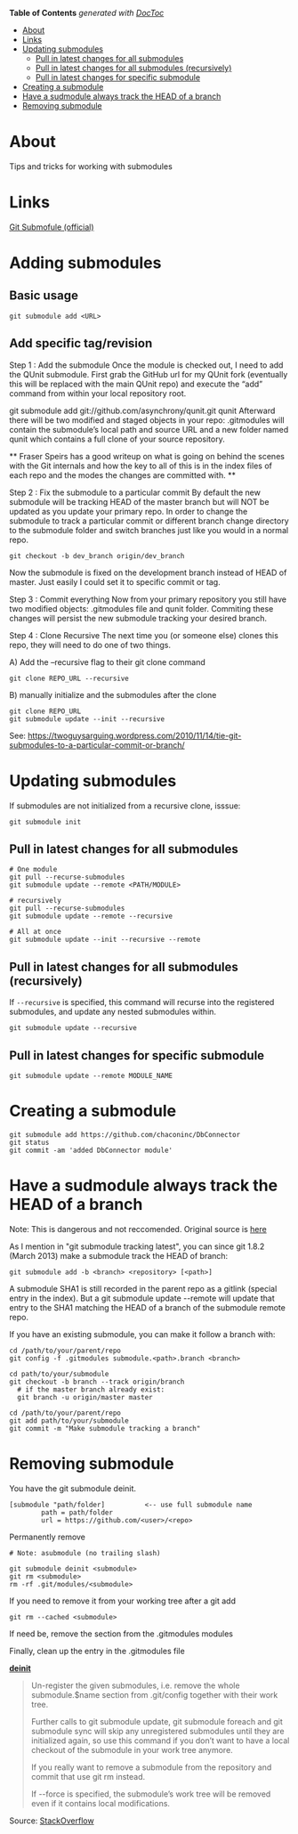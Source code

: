 <!-- START doctoc generated TOC please keep comment here to allow auto update -->
<!-- DON'T EDIT THIS SECTION, INSTEAD RE-RUN doctoc TO UPDATE -->
**Table of Contents**  *generated with [DocToc](https://github.com/thlorenz/doctoc)*

- [About](#about)
- [Links](#links)
- [Updating submodules](#updating-submodules)
  - [Pull in latest changes for all submodules](#pull-in-latest-changes-for-all-submodules)
  - [Pull in latest changes for all submodules (recursively)](#pull-in-latest-changes-for-all-submodules-recursively)
  - [Pull in latest changes for specific submodule](#pull-in-latest-changes-for-specific-submodule)
- [Creating a submodule](#creating-a-submodule)
- [Have a sudmodule always track the HEAD of a branch](#have-a-sudmodule-always-track-the-head-of-a-branch)
- [Removing submodule](#removing-submodule)

<!-- END doctoc generated TOC please keep comment here to allow auto update -->

# About
Tips and tricks for working with submodules

# Links
[Git Submofule (official)](https://git-scm.com/book/en/v2/Git-Tools-Submodules)


# Adding submodules

## Basic usage

```
git submodule add <URL>
```

## Add specific tag/revision

Step 1 : Add the submodule
Once the module is checked out, I need to add the QUnit submodule.  First grab the GitHub url for my QUnit fork (eventually this will be replaced with the main QUnit repo) and execute the “add” command from within your local repository root.

git submodule add git://github.com/asynchrony/qunit.git qunit
Afterward there will be two modified and staged objects in your repo: .gitmodules will contain the submodule’s local path and source URL and a new folder named qunit which contains a full clone of your source repository.

** Fraser Speirs has a good writeup on what is going on behind the scenes with the Git internals and how the key to all of this is in the index files of each repo and the modes the changes are committed with. **

Step 2 : Fix the submodule to a particular commit
By default the new submodule will be tracking HEAD of the master branch but will NOT be updated as you update your primary repo.  In order to change the submodule to track a particular commit or different branch change directory to the submodule folder and switch branches just like you would in a normal repo.

```
git checkout -b dev_branch origin/dev_branch
```

Now the submodule is fixed on the development branch instead of HEAD of master.  Just easily I could set it to specific commit or tag.

Step 3 : Commit everything
Now from your primary repository you still have two modified objects: .gitmodules file and qunit folder.  Commiting these changes will persist the new submodule tracking your desired branch.

Step 4 : Clone Recursive
The next time you (or someone else) clones this repo, they will need to do one of two things.

A) Add the –recursive flag to their git clone command
```
git clone REPO_URL --recursive
```
B) manually initialize and the submodules after the clone
```
git clone REPO_URL
git submodule update --init --recursive
```

See: https://twoguysarguing.wordpress.com/2010/11/14/tie-git-submodules-to-a-particular-commit-or-branch/

# Updating submodules

If submodules are not initialized from a recursive clone, isssue:
```
git submodule init
```

## Pull in latest changes for all submodules
```
# One module
git pull --recurse-submodules
git submodule update --remote <PATH/MODULE>

# recursively
git pull --recurse-submodules
git submodule update --remote --recursive

# All at once
git submodule update --init --recursive --remote
```

## Pull in latest changes for all submodules (recursively)
If `--recursive` is specified, this command will recurse into the registered submodules, and update any nested submodules within.

```
git submodule update --recursive
```

## Pull in latest changes for specific submodule
```
git submodule update --remote MODULE_NAME
```

# Creating a submodule

```
git submodule add https://github.com/chaconinc/DbConnector
git status
git commit -am 'added DbConnector module'
```

# Have a sudmodule always track the HEAD of a branch

Note: This is dangerous and not reccomended. Original source is [here](http://stackoverflow.com/a/31851819)

As I mention in "git submodule tracking latest", you can since git 1.8.2 (March 2013) make a submodule track the HEAD of branch:

```
git submodule add -b <branch> <repository> [<path>]
```

A submodule SHA1 is still recorded in the parent repo as a gitlink (special entry in the index).
But a git submodule update --remote will update that entry to the SHA1 matching the HEAD of a branch of the submodule remote repo.

If you have an existing submodule, you can make it follow a branch with:
```
cd /path/to/your/parent/repo
git config -f .gitmodules submodule.<path>.branch <branch>

cd path/to/your/submodule
git checkout -b branch --track origin/branch
  # if the master branch already exist:
  git branch -u origin/master master

cd /path/to/your/parent/repo
git add path/to/your/submodule
git commit -m "Make submodule tracking a branch"
```

# Removing submodule

You have the git submodule deinit.

```
[submodule "path/folder]          <-- use full submodule name
        path = path/folder
        url = https://github.com/<user>/<repo>
```

Permanently remove
```
# Note: asubmodule (no trailing slash)

git submodule deinit <submodule>    
git rm <submodule>
rm -rf .git/modules/<submodule>
```

If you need to remove it from your working tree after a git add
```
git rm --cached <submodule>
```

If need be, remove the section from the .gitmodules modules

Finally, clean up the entry in the .gitmodules file

**[deinit](https://git-scm.com/docs/git-submodule)**

>Un-register the given submodules, i.e. remove the whole submodule.$name
section from .git/config together with their work tree.
>
>Further calls to git submodule update, git submodule foreach and git submodule sync will skip any unregistered submodules until they are initialized again, so use this command if you don’t want to have a local checkout of the submodule in your work tree anymore.
>
>If you really want to remove a submodule from the repository and commit that use git rm instead.
>
>If --force is specified, the submodule’s work tree will be removed even if it contains local modifications.

Source: [StackOverflow](https://stackoverflow.com/questions/29850029/what-is-the-current-way-to-remove-a-git-submodule)  
